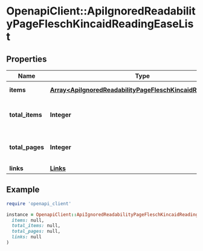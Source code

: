 # OpenapiClient::ApiIgnoredReadabilityPageFleschKincaidReadingEaseList

## Properties

| Name | Type | Description | Notes |
| ---- | ---- | ----------- | ----- |
| **items** | [**Array&lt;ApiIgnoredReadabilityPageFleschKincaidReadingEase&gt;**](ApiIgnoredReadabilityPageFleschKincaidReadingEase.md) | Set of items. |  |
| **total_items** | **Integer** | Total number of items in result set. |  |
| **total_pages** | **Integer** | Total number of pages in result set. |  |
| **links** | [**Links**](Links.md) |  | [optional] |

## Example

```ruby
require 'openapi_client'

instance = OpenapiClient::ApiIgnoredReadabilityPageFleschKincaidReadingEaseList.new(
  items: null,
  total_items: null,
  total_pages: null,
  links: null
)
```

